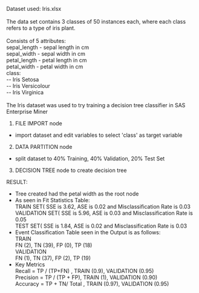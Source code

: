 Dataset used: Iris.xlsx <br /><br />
The data set contains 3 classes of 50 instances each, where each class refers to a type of iris plant. 
<br /><br />
Consists of 5 attributes:<br />
sepal_length -  sepal length in cm<br />
sepal_width - sepal width in cm<br />
petal_length - petal length in cm<br />
petal_width -  petal width in cm<br />
class:<br />
-- Iris Setosa<br />
-- Iris Versicolour<br />
-- Iris Virginica<br /><br />
The Iris dataset was used to try training a decision tree classifier in SAS Enterprise Miner<br />
1. FILE IMPORT node<br />
- import dataset and edit variables to select 'class' as target variable<br />
2. DATA PARTITION node
- split dataset to 40% Training, 40% Validation, 20% Test Set<br />
3. DECISION TREE node to create decision tree<br />

RESULT:<br />
- Tree created had the petal width as the root node<br />
- As seen in Fit Statistics Table: <br />
TRAIN SET( SSE is 3.62, ASE is 0.02 and Misclassification Rate is 0.03<br />
VALIDATION SET( SSE is 5.96, ASE is 0.03 and Misclassification Rate is 0.05<br />
TEST SET( SSE is 1.84, ASE is 0.02 and Misclassification Rate is 0.03<br />
- Event Classification Table seen in the Output is as follows: <br />
TRAIN<br />
FN (2), TN (39), FP (0), TP (18)<br />
VALIDATION<br />
FN (1), TN (37), FP (2), TP (19)<br />
- Key Metrics<br />
Recall = TP / (TP+FN) , TRAIN (0.9), VALIDATION (0.95)<br />
Precision = TP / (TP + FP), TRAIN (1), VALIDATION (0.90)<br />
Accuracy = TP + TN/ Total , TRAIN (0.97), VALIDATION (0.95)
